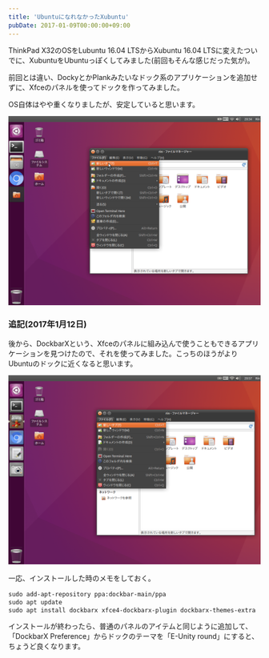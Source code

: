 ```yaml
---
title: 'UbuntuになれなかったXubuntu'
pubDate: 2017-01-09T00:00:00+09:00
---
```


ThinkPad X32のOSをLubuntu 16.04 LTSからXubuntu 16.04 LTSに変えたついでに、XubuntuをUbuntuっぽくしてみました(前回もそんな感じだった気が)。

前回とは違い、DockyとかPlankみたいなドック系のアプリケーションを追加せずに、Xfceのパネルを使ってドックを作ってみました。

OS自体はやや重くなりましたが、安定していると思います。

![](./20220216212629.png)

### 追記(2017年1月12日)

後から、DockbarXという、Xfceのパネルに組み込んで使うこともできるアプリケーションを見つけたので、それを使ってみました。こっちのほうがよりUbuntuのドックに近くなると思います。

![](./20220216212646.png)

一応、インストールした時のメモをしておく。

```
sudo add-apt-repository ppa:dockbar-main/ppa
sudo apt update
sudo apt install dockbarx xfce4-dockbarx-plugin dockbarx-themes-extra
```

インストールが終わったら、普通のパネルのアイテムと同じように追加して、「DockbarX Preference」からドックのテーマを「E-Unity round」にすると、ちょうど良くなります。
